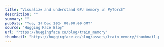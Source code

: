 ```yaml
---
title: "Visualize and understand GPU memory in PyTorch"
description: ""
summary: ""
pubDate: "Tue, 24 Dec 2024 00:00:00 GMT"
source: "Hugging Face Blog"
url: "https://huggingface.co/blog/train_memory"
thumbnail: "https://huggingface.co/blog/assets/train_memory/thumbnail.png"
---
```


